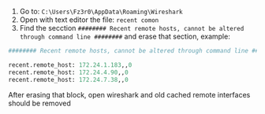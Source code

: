 1. Go to: `C:\Users\Fz3r0\AppData\Roaming\Wireshark`
2. Open with text editor the file: `recent comon`
3. Find the secction `######## Recent remote hosts, cannot be altered through command line ########` and erase that section, example:

````py
######## Recent remote hosts, cannot be altered through command line ########

recent.remote_host: 172.24.1.183,,0
recent.remote_host: 172.24.4.90,,0
recent.remote_host: 172.24.7.38,,0
````

After erasing that block, open wireshark and old cached remote interfaces should be removed
